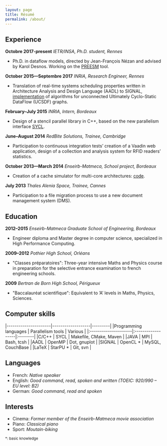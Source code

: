 ```yaml
---
layout: page
title: Résumé
permalink: /about/
---
```



## Experience

**Octobre 2017-present** *IETR/INSA, Ph.D. student, Rennes*

- Ph.D. in dataflow models, directed by Jean-François Nézan and advised by Karol Desnos.
Working on the [PREESM](http://preesm.sourceforge.net/website/) tool.

**October 2015—Septembre 2017** *INRIA, Research Engineer, Rennes*

- Translation of real-time systems scheduling properties written in Architecture Analysis and Design Language (AADL)
to SIGNAL, [implementation](http://polychrony.inria.fr/ADFG/) of algorithms for unconnected Ultimately Cyclo-Static DataFlow (UCSDF) graphs.

**February–July 2015** *INRIA, Intern, Bordeaux*

- Design of a stencil parallel library in C++, based on the new parallelism interface [SYCL](https://github.com/triSYCL/triSYCL).

**June–August 2014** *RedBite Solutions, Trainee, Cambridge*

- Participation to continuous integration tests’ creation of a Vaadin web application, design of a collection and
analysis system for RFID readers’ statistics.

**October 2013—March 2014** *Enseirb-Matmeca, School project, Bordeaux*

- Creation of a cache simulator for multi-core architectures: [code](https://github.com/gpichon/caches-pfa).

**July 2013** *Thales Alenia Space, Trainee, Cannes*

- Participation to a file migration process to use a new document management system (DMS).

## Education

**2012–2015** *Enseirb-Matmeca Graduate School of Engineering, Bordeaux*

- Engineer diploma and Master degree in computer science, specialized in High Performance Computing.

**2009–2012** *Pothier High School, Orléans*

- "Classes préparatoires": Three-year intensive Maths and Physics course in preparation for the selective entrance examination 
to french engineering schools.

**2009** *Bertran de Born High School, Périgueux*

- "Baccalauréat scientifique": Equivalent to ’A’ levels in Maths, Physics, Sciences.


## Computer skills

|----------------------|-------------------|---------|
|Programming languages | Parallelism tools | Various |
|:---------------------|:------------------|:--------|
|C/C++                 | SYCL              | Makefile, CMake, Maven |
|JAVA                  | MPI               | Bash, tcsh             |
|AADL                  | OpenMP            | Dot, gnuplot           |
|SIGNAL                | OpenCL \*         | MySQL, CouchBase       |
|LaTeX                 | StarPU \*         | Git, svn               |


## Languages

- French: *Native speaker*
- English: *Good command, read, spoken and written (TOEIC: 920/990 – EU level: B2)*
- German: *Good command, read and spoken*

## Interests

- Cinema: *Former member of the Enseirb-Matmeca movie association*
- Piano: *Classical piano*
- Sport: *Moutain-biking*

<sub>
*: basic knowledge
